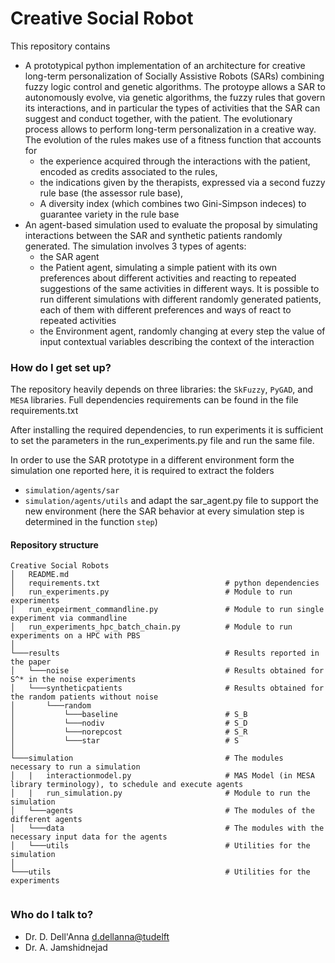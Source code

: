 # Creative Social Robot #

This repository contains 
- A prototypical python implementation of an architecture for 
creative long-term personalization of Socially Assistive Robots (SARs) combining fuzzy logic control and genetic algorithms. 
The protoype allows a SAR to autonomously evolve, via genetic algorithms, the fuzzy rules that govern its interactions, 
and in particular the types of activities that the SAR can suggest and conduct together, with the patient. 
The evolutionary process allows to perform long-term personalization in a creative way.
The evolution of the rules makes use of a fitness function that accounts for 
  - the experience acquired through the interactions with the patient, encoded as credits associated to the rules,
  - the indications given by the therapists, expressed via a second fuzzy rule base (the assessor rule base), 
  - A diversity index (which combines two Gini-Simpson indeces) to guarantee variety in the rule base
- An agent-based simulation used to evaluate the proposal by simulating interactions between the SAR and 
synthetic patients randomly generated. The simulation involves 3 types of agents: 
  - the SAR agent
  - the Patient agent, simulating a simple patient with its own preferences about different activities 
  and reacting to repeated suggestions of the same activities in different ways. 
  It is possible to run different simulations with different randomly generated patients, each of them with different preferences and ways of react to repeated activities 
  - the Environment agent, randomly changing at every step the value of input contextual variables describing the context of the interaction

### How do I get set up? ###
The repository heavily depends on three libraries: the ```SkFuzzy```, ```PyGAD```, and ```MESA``` libraries.
Full dependencies requirements can be found in the file requirements.txt

After installing the required dependencies,
to run experiments it is sufficient to set the parameters in the run_experiments.py file and run the same file.

In order to use the SAR prototype in a different environment form the simulation one reported here, 
it is required to extract the folders
- ```simulation/agents/sar```
- ```simulation/agents/utils```
and adapt the sar_agent.py file to support the new environment
(here the SAR behavior at every simulation step is determined in the function ```step```)

#### Repository structure ####
```
Creative Social Robots
│   README.md                               
│   requirements.txt                            # python dependencies
│   run_experiments.py                          # Module to run experiments
│   run_expeirment_commandline.py               # Module to run single experiment via commandline
│   run_experiments_hpc_batch_chain.py          # Module to run experiments on a HPC with PBS
│
└───results                                     # Results reported in the paper
│   └───noise                                   # Results obtained for S^* in the noise experiments
│   └───syntheticpatients                       # Results obtained for the random patients without noise 
│       └───random
│           └───baseline                        # S_B
│           └───nodiv                           # S_D
│           └───norepcost                       # S_R
│           └───star                            # S
│   
└───simulation                                  # The modules necessary to run a simulation
│   |   interactionmodel.py                     # MAS Model (in MESA library terminology), to schedule and execute agents
│   |   run_simulation.py                       # Module to run the simulation
│   └───agents                                  # The modules of the different agents
│   └───data                                    # The modules with the necessary input data for the agents
│   └───utils                                   # Utilities for the simulation
│   
└───utils                                       # Utilities for the experiments


```

### Who do I talk to? ###

* Dr. D. Dell'Anna [d.dellanna@tudelft](mailto:d.dellanna@tudelft.nl)
* Dr. A. Jamshidnejad
